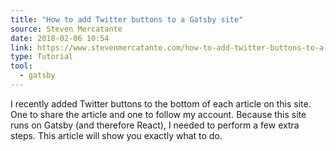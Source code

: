 ```yaml
---
title: "How to add Twitter buttons to a Gatsby site"
source: Steven Mercatante
date: 2018-02-06 10:54
link: https://www.stevenmercatante.com/how-to-add-twitter-buttons-to-a-gatsby-site/
type: Tutorial
tool:
  - gatsby
---
```

I recently added Twitter buttons to the bottom of each article on this site. One to share the article and one to follow my account. Because this site runs on Gatsby (and therefore React), I needed to perform a few extra steps. This article will show you exactly what to do.